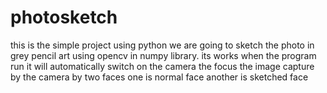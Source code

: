# photosketch
this is the simple project using python we are going to sketch the photo in grey pencil art using opencv in numpy library.  its works when the program run it will automatically switch on the camera the focus the image capture by the camera by two faces one is normal face another is sketched face
